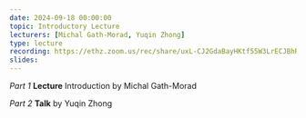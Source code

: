 ```yaml
---
date: 2024-09-18 00:00:00
topic: Introductory Lecture
lecturers: [Michal Gath-Morad, Yuqin Zhong]
type: lecture
recording: https://ethz.zoom.us/rec/share/uxL-CJ2GdaBayHKtf55W3LrECJBhRMFwjjdN-At0SznzkDGxaYB_NdSLjkP-iYoc.TBb7KcPp0w3oAHe0
slides:
---
```


_Part 1_ **Lecture** Introduction by Michal Gath-Morad

_Part 2_ **Talk** by Yuqin Zhong
